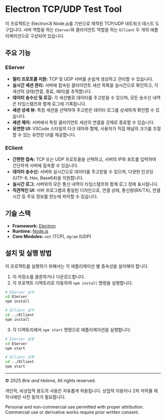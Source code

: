# Electron TCP/UDP Test Tool

이 프로젝트는 Electron과 Node.js를 기반으로 제작된 TCP/UDP 네트워크 테스트 도구입니다. 서버 역할을 하는 `EServer`와 클라이언트 역할을 하는 `EClient` 두 개의 애플리케이션으로 구성되어 있습니다.

## 주요 기능

### EServer
- **멀티 프로토콜 지원:** TCP 및 UDP 서버를 손쉽게 생성하고 관리할 수 있습니다.
- **실시간 세션 관리:** 서버에 접속된 클라이언트 세션 목록을 실시간으로 확인하고, 각 세션의 상태(연결, 종료, 에러)를 추적합니다.
- **데이터 송수신 및 로깅:** 각 세션별로 데이터를 주고받을 수 있으며, 모든 송수신 내역은 타임스탬프와 함께 로그에 기록됩니다.
- **세션 상세 뷰:** 특정 세션을 선택하여 주고받은 데이터 로그를 상세하게 확인할 수 있습니다.
- **세션 제어:** 서버에서 특정 클라이언트 세션의 연결을 강제로 종료할 수 있습니다.
- **유연한 UI:** VSCode 스타일의 다크 테마와 함께, 사용자가 직접 패널의 크기를 조절할 수 있는 유연한 UI를 제공합니다.

### EClient
- **간편한 접속:** TCP 또는 UDP 프로토콜을 선택하고, 서버의 IP와 포트를 입력하여 간단하게 서버에 접속할 수 있습니다.
- **데이터 송수신:** 서버와 실시간으로 데이터를 주고받을 수 있으며, 다양한 인코딩(UTF-8, Hex, Base64)을 지원합니다.
- **실시간 로그:** 서버와의 모든 통신 내역이 타임스탬프와 함께 로그 창에 표시됩니다.
- **직관적인 UI:** 서버 프로그램과 통일된 디자인으로, 연결 상태, 통신량(RX/TX), 연결 시간 등 주요 정보를 한눈에 파악할 수 있습니다.

## 기술 스택
- **Framework:** [Electron](https://www.electronjs.org/)
- **Runtime:** [Node.js](https://nodejs.org/)
- **Core Modules:** `net` (TCP), `dgram` (UDP)

## 설치 및 실행 방법

이 프로젝트를 실행하기 위해서는 각 애플리케이션 별 종속성을 설치해야 합니다.

1. 이 저장소를 클론하거나 다운로드합니다.
2. 각 프로젝트 디렉토리로 이동하여 `npm install` 명령을 실행합니다.

```bash
# EServer 설치
cd EServer
npm install

# EClient 설치
cd ../EClient
npm install
```

3.  각 디렉토리에서 `npm start` 명령으로 애플리케이션을 실행합니다.

```bash
# EServer 실행
cd EServer
npm start

# EClient 실행
cd ../EClient
npm start
```

---

© 2025 *Brie and Helena*, All rights reserved.

개인적, 비상업적 용도의 사용은 자유롭게 허용됩니다.
상업적 이용이나 2차 저작물 제작시에만 사전 동의가 필요합니다.

Personal and non-commercial use permitted with proper attribution.
Commercial use or derivative works require prior written consent.